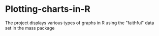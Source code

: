# Plotting-charts-in-R
The project displays various types of graphs in R using the "faithful" data set in the mass package 
